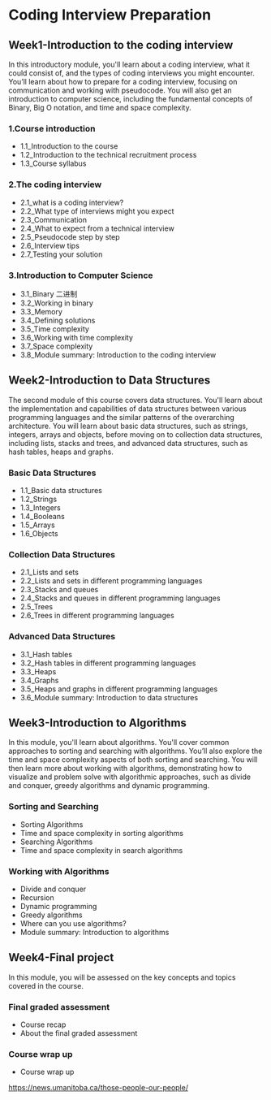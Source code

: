 # Coding Interview Preparation

## Week1-Introduction to the coding interview

In this introductory module, you'll learn about a coding interview, what it could consist of, and the types of coding interviews you might encounter. You’ll learn about how to prepare for a coding interview, focusing on communication and working with pseudocode. You will also get an introduction to computer science, including the fundamental concepts of Binary, Big O notation, and time and space complexity.

### 1.Course introduction

- 1.1_Introduction to the course
- 1.2_Introduction to the technical recruitment process
- 1.3_Course syllabus

### 2.The coding interview

- 2.1_what is a coding interview?
- 2.2_What type of interviews might you expect
- 2.3_Communication
- 2.4_What to expect from a technical interview
- 2.5_Pseudocode step by step
- 2.6_Interview tips
- 2.7_Testing your solution

### 3.Introduction to Computer Science

- 3.1_Binary 二进制
- 3.2_Working in binary
- 3.3_Memory
- 3.4_Defining solutions
- 3.5_Time complexity
- 3.6_Working with time complexity
- 3.7_Space complexity
- 3.8_Module summary: Introduction to the coding interview

## Week2-Introduction to Data Structures

The second module of this course covers data structures. You'll learn about the implementation and capabilities of data structures between various programming languages and the similar patterns of the overarching architecture. You will learn about basic data structures, such as strings, integers, arrays and objects, before moving on to collection data structures, including lists, stacks and trees, and advanced data structures, such as hash tables, heaps and graphs.

### Basic Data Structures

- 1.1_Basic data structures
- 1.2_Strings
- 1.3_Integers
- 1.4_Booleans
- 1.5_Arrays
- 1.6_Objects

### Collection Data Structures

- 2.1_Lists and sets
- 2.2_Lists and sets in different programming languages
- 2.3_Stacks and queues
- 2.4_Stacks and queues in different programming languages
- 2.5_Trees
- 2.6_Trees in different programming languages

### Advanced Data Structures

- 3.1_Hash tables
- 3.2_Hash tables in different programming languages
- 3.3_Heaps
- 3.4_Graphs
- 3.5_Heaps and graphs in different programming languages
- 3.6_Module summary: Introduction to data structures


## Week3-Introduction to Algorithms

In this module, you'll learn about algorithms. You'll cover common approaches to sorting and searching with algorithms. You’ll also explore the time and space complexity aspects of both sorting and searching. You will then learn more about working with algorithms, demonstrating how to visualize and problem solve with algorithmic approaches, such as divide and conquer, greedy algorithms and dynamic programming.

### Sorting and Searching

- Sorting Algorithms
- Time and space complexity in sorting algorithms
- Searching Algorithms
- Time and space complexity in search algorithms

### Working with Algorithms

-  Divide and conquer
-  Recursion
-  Dynamic programming
-  Greedy algorithms
-  Where can you use algorithms?
-  Module summary: Introduction to algorithms

## Week4-Final project

In this module, you will be assessed on the key concepts and topics covered in the course.

### Final graded assessment

-  Course recap
-  About the final graded assessment

### Course wrap up

- Course wrap up

https://news.umanitoba.ca/those-people-our-people/